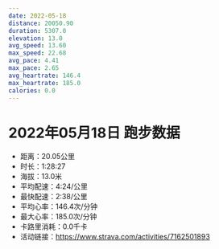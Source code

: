 ```yaml
---
date: 2022-05-18
distance: 20050.90
duration: 5307.0
elevation: 13.0
avg_speed: 13.60
max_speed: 22.68
avg_pace: 4.41
max_pace: 2.65
avg_heartrate: 146.4
max_heartrate: 185.0
calories: 0.0
---
```


# 2022年05月18日 跑步数据

- 距离：20.05公里
- 时长：1:28:27
- 海拔：13.0米
- 平均配速：4:24/公里
- 最快配速：2:38/公里
- 平均心率：146.4次/分钟
- 最大心率：185.0次/分钟
- 卡路里消耗：0.0千卡
- 活动链接：https://www.strava.com/activities/7162501893
